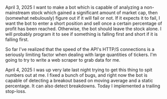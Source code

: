 April 3, 2025
I want to make a bot which is capable of analyzing a non-mainstream stock which gained a significant amount of market cap, then (somewhat nebulously) figure out if it will fail or not. If it expects it to fail, I want the bot to enter a short position and sell once a certain percentage of profit has been reached. Otherwise, the bot should leave the stock alone. I will probably program it to see if something is falling first and short if it is falling first.

So far I've realized that the speed of the API's HTTP/S connections is a seriously limiting factor when dealing with large quantities of tickers. I'm going to try to write a web scraper to grab data for me.


April 4, 2025
I was up very late last night trying to get this thing to spit numbers out at me.
I fixed a bunch of bugs, and right now the bot is capable of detecting a breakout based on moving average and a static percentage. It can also detect breakdowns.
Today I implemented a trailing stop-loss.